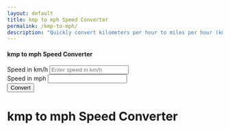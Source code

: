 ```yaml
---
layout: default
title: kmp to mph Speed Converter 
permalink: /kmp-to-mph/
description: "Quickly convert kilometers per hour to miles per hour (kmp to mph) with our free tool. Check out conversion tables and learn about other speed units today!"
---
```

<div class="container d-flex justify-content-center align-items-center ">
        <div class="col-6">
            <div class="card shadow">
                <div class="card-body">
                    <h4 class="card-title text-center">kmp to mph Speed Converter</h4>
                    <form id="converterForm">
                        <div class="mb-3">
                            <label for="kmInput" class="form-label">Speed in km/h</label>
                            <input type="number" class="form-control" id="kmInput" placeholder="Enter speed in km/h" required>
                        </div>
                        <div class="mb-3">
                            <label for="mileOutput" class="form-label">Speed in mph</label>
                            <input type="text" class="form-control" id="mileOutput" readonly>
                        </div>
                        <button type="button" class="btn btn-primary w-100" onclick="convertSpeed()">Convert</button>
                    </form>
                </div>
            </div>
        </div>
    </div>
<h1>kmp to mph Speed Converter</h1>
    


<script src="{{ '/assets/js/kmp-mph.js' | relative_url }}"></script>
    